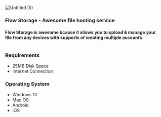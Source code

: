 ![Untitled (5)](https://user-images.githubusercontent.com/64541739/195348607-b82fde5a-2f88-4b02-9732-a29e0e533878.png)
### Flow Storage - Awesome file hosting service
#### Flow Storage is awesome bcause it allows you to upload & manage your file from any devices with supports of creating multiple accounts
#

### Requirements
- 25MB Disk Space
- Internet Connection 

### Operating System
- Windows 10 
- Mac OS
- Android 
- iOS

